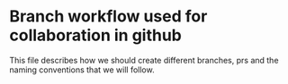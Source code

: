 # Branch workflow used for collaboration in github

This file describes how we should create different branches, prs and the naming conventions that we will follow. 
